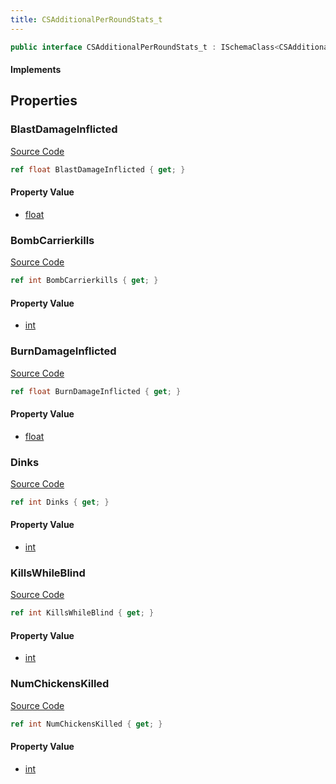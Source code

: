 ```yaml
---
title: CSAdditionalPerRoundStats_t
---
```


```csharp
public interface CSAdditionalPerRoundStats_t : ISchemaClass<CSAdditionalPerRoundStats_t>, ISchemaField, ISchemaClass, INativeHandle
```

#### Implements

## Properties

### BlastDamageInflicted

[Source Code](https://github.com/swiftly-solution/swiftlys2/blob/main/managed/src/SwiftlyS2.Generated/Schemas/Interfaces/CSAdditionalPerRoundStats_t.cs#L25)

```csharp
ref float BlastDamageInflicted { get; }
```

#### Property Value

- [float](https://learn.microsoft.com/dotnet/api/system.single)

### BombCarrierkills

[Source Code](https://github.com/swiftly-solution/swiftlys2/blob/main/managed/src/SwiftlyS2.Generated/Schemas/Interfaces/CSAdditionalPerRoundStats_t.cs#L21)

```csharp
ref int BombCarrierkills { get; }
```

#### Property Value

- [int](https://learn.microsoft.com/dotnet/api/system.int32)

### BurnDamageInflicted

[Source Code](https://github.com/swiftly-solution/swiftlys2/blob/main/managed/src/SwiftlyS2.Generated/Schemas/Interfaces/CSAdditionalPerRoundStats_t.cs#L23)

```csharp
ref float BurnDamageInflicted { get; }
```

#### Property Value

- [float](https://learn.microsoft.com/dotnet/api/system.single)

### Dinks

[Source Code](https://github.com/swiftly-solution/swiftlys2/blob/main/managed/src/SwiftlyS2.Generated/Schemas/Interfaces/CSAdditionalPerRoundStats_t.cs#L27)

```csharp
ref int Dinks { get; }
```

#### Property Value

- [int](https://learn.microsoft.com/dotnet/api/system.int32)

### KillsWhileBlind

[Source Code](https://github.com/swiftly-solution/swiftlys2/blob/main/managed/src/SwiftlyS2.Generated/Schemas/Interfaces/CSAdditionalPerRoundStats_t.cs#L19)

```csharp
ref int KillsWhileBlind { get; }
```

#### Property Value

- [int](https://learn.microsoft.com/dotnet/api/system.int32)

### NumChickensKilled

[Source Code](https://github.com/swiftly-solution/swiftlys2/blob/main/managed/src/SwiftlyS2.Generated/Schemas/Interfaces/CSAdditionalPerRoundStats_t.cs#L17)

```csharp
ref int NumChickensKilled { get; }
```

#### Property Value

- [int](https://learn.microsoft.com/dotnet/api/system.int32)

